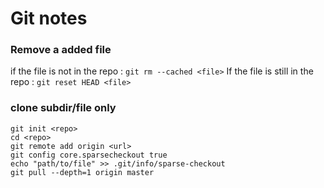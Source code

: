 # Git notes
### Remove a added file
if the file is not in the repo : `git rm --cached <file>`
If the file is still in the repo : `git reset HEAD <file>`

### clone subdir/file only

```shell
git init <repo>
cd <repo>
git remote add origin <url>
git config core.sparsecheckout true
echo "path/to/file" >> .git/info/sparse-checkout
git pull --depth=1 origin master
```
